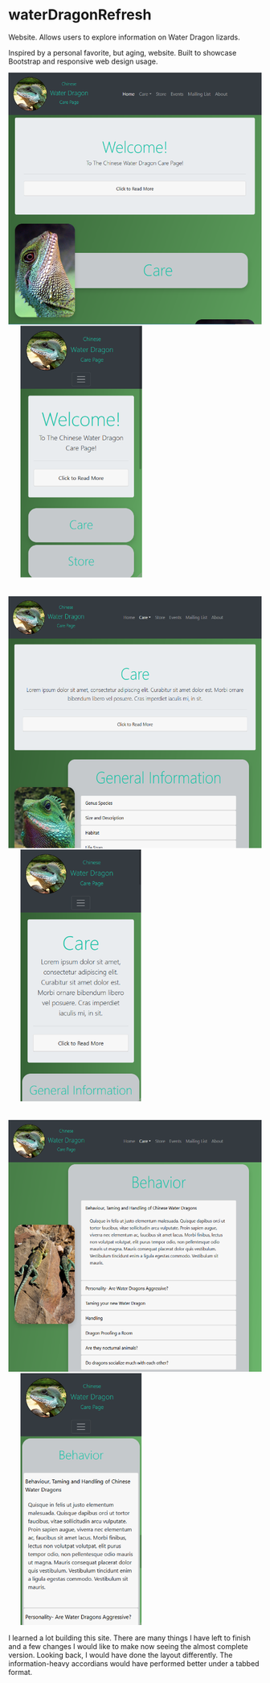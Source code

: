 # waterDragonRefresh
Website. Allows users to explore information on Water Dragon lizards. 

Inspired by a personal favorite, but aging, website. Built to showcase Bootstrap and responsive web design usage.

<a href="https://waterdragonrefresh.stevehoneck.com/" title="Visit live site." target="_blank"><img src="./img/screenshot1.png" alt="Screenshot 1" height=500/></a>&nbsp;&nbsp;&nbsp;&nbsp;&nbsp;&nbsp;<a href="https://waterdragonrefresh.stevehoneck.com/" title="Visit live site." target="_blank"><img src="./img/screenshot2.png" alt="Screenshot 2" height=500/></a>
<br />
<br />
<br />
<a href="https://waterdragonrefresh.stevehoneck.com/" title="Visit live site." target="_blank"><img src="./img/screenshot3.png" alt="Screenshot 3" height=500/></a>&nbsp;&nbsp;&nbsp;&nbsp;&nbsp;&nbsp;<a href="https://waterdragonrefresh.stevehoneck.com/" title="Visit live site." target="_blank"><img src="./img/screenshot4.png" alt="Screenshot 4" height=500/></a>
<br />
<br />
<br />
<a href="https://waterdragonrefresh.stevehoneck.com/" title="Visit live site." target="_blank"><img src="./img/screenshot5.png" alt="Screenshot 5" height=500/></a>&nbsp;&nbsp;&nbsp;&nbsp;&nbsp;&nbsp;<a href="https://waterdragonrefresh.stevehoneck.com/" title="Visit live site." target="_blank"><img src="./img/screenshot6.png" alt="Screenshot 6" height=500/></a>


I learned a lot building this site. There are many things I have left to finish and a few changes I would like to make now seeing the almost complete version. Looking back, I would have done the layout differently. The information-heavy accordians would have performed better under a tabbed format. 
